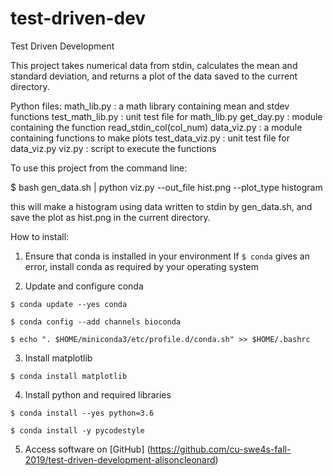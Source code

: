 # test-driven-dev
Test Driven Development

This project takes numerical data from stdin, calculates the mean and standard
deviation, and returns a plot of the data saved to the current directory.

Python files:
math_lib.py : a math library containing mean and stdev functions
test_math_lib.py : unit test file for math_lib.py
get_day.py : module containing the function read_stdin_col(col_num)
data_viz.py : a module containing functions to make plots
test_data_viz.py : unit test file for data_viz.py
viz.py : script to execute the functions

To use this project from the command line:

$ bash gen_data.sh | python viz.py --out_file hist.png --plot_type histogram

this will make a histogram using data written to stdin by gen_data.sh, and
save the plot as hist.png in the current directory.

How to install:

1. Ensure that conda is installed in your environment
If `$ conda` gives an error, install conda as required by your operating system

2. Update and configure conda

```
$ conda update --yes conda

$ conda config --add channels bioconda

$ echo ". $HOME/miniconda3/etc/profile.d/conda.sh" >> $HOME/.bashrc
```

3. Install matplotlib

```
$ conda install matplotlib
```

4. Install python and required libraries

```
$ conda install --yes python=3.6

$ conda install -y pycodestyle
```

5. Access software on [GitHub]
(https://github.com/cu-swe4s-fall-2019/test-driven-development-alisoncleonard)
